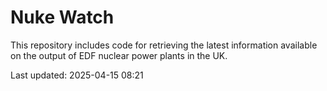 # Nuke Watch

This repository includes code for retrieving the latest information available on the output of EDF nuclear power plants in the UK.

Last updated: 2025-04-15 08:21